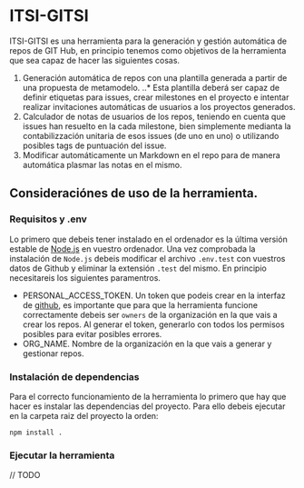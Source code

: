 # ITSI-GITSI
ITSI-GITSI es una herramienta para la generación y gestión automática de repos de GIT Hub, en principio tenemos como objetivos de la herramienta que sea capaz de hacer las siguientes cosas.

1. Generación automática de repos con una plantilla generada a partir de una propuesta de metamodelo.
..* Esta plantilla deberá ser capaz de definir etiquetas para issues, crear milestones en el proyecto e intentar realizar invitaciones automáticas de usuarios a los proyectos generados.
2. Calculador de notas de usuarios de los repos, teniendo en cuenta que issues han resuelto en la cada milestone, bien simplemente medianta la contabilizzación unitaria de esos issues (de uno en uno) o utilizando posibles tags de puntuación del issue.
3. Modificar automáticamente un Markdown en el repo para de manera automática plasmar las notas en el mismo.

## Consideraciónes de uso de la herramienta.
### Requisitos y .env
Lo primero que debeis tener instalado en el ordenador es la última versión estable de [Node.js](https://nodejs.org/en/) en vuestro ordenador. Una vez comprobada la instalación de `Node.js` debeis modificar el archivo `.env.test` con vuestros datos de Github y eliminar la extensión `.test` del mismo. En principio necesitareis los siguientes paramentros.

* PERSONAL_ACCESS_TOKEN. Un token que podeis crear en la interfaz de [github](https://github.com/settings/tokens), es importante que para que la herramienta funcione correctamente debeis ser `owners` de la organización en la que vais a crear los repos. Al generar el token, generarlo con todos los permisos posibles para evitar posibles errores.
* ORG_NAME. Nombre de la organización en la que vais a generar y gestionar repos.

### Instalación de dependencias
Para el correcto funcionamiento de la herramienta lo primero que hay que hacer es instalar las dependencias del proyecto. Para ello debeis ejecutar en la carpeta raiz del proyecto la orden: 
```
npm install .
```
### Ejecutar la herramienta
// TODO
